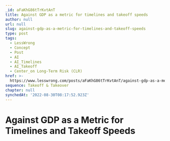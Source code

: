 ```yaml
---
_id: aFaKhG86tTrKvtAnT
title: Against GDP as a metric for timelines and takeoff speeds
author: null
url: null
slug: against-gdp-as-a-metric-for-timelines-and-takeoff-speeds
type: post
tags:
  - LessWrong
  - Concept
  - Post
  - AI
  - AI_Timelines
  - AI_Takeoff
  - Center_on Long-Term Risk (CLR)
href: >-
  https://www.lesswrong.com/posts/aFaKhG86tTrKvtAnT/against-gdp-as-a-metric-for-timelines-and-takeoff-speeds
sequence: Takeoff & Takeover
chapter: null
synchedAt: '2022-08-30T08:17:52.923Z'
---
```


# Against GDP as a Metric for Timelines and Takeoff Speeds
